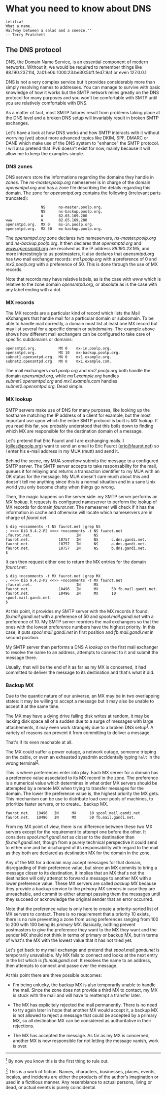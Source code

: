 # What you need to know about DNS

    Letitia!
    What a name.
    Halfway between a salad and a sneeze.''
    -- Terry Pratchett


## The DNS protocol
DNS, the Domain Name Service, is an essential component of modern networks.
Without it,
we would be required to remember things like 88.190.237.114,
2a01:e0b:1000:23:be30:5bff:fed7:9af or even 127.0.0.1

DNS is not a very complex service but it provides considerably more than simply resolving names to addresses.
You can manage to survive with basic knowledge of how it works but the SMTP network relies greatly on the DNS protocol for many purposes and you won't be comfortable with SMTP until you are relatively comfortable with DNS.

As a matter of fact,
most SMTP failures result from problems taking place at the DNS level and a broken DNS setup will invariably result in broken SMTP exchanges.

Let's have a look at how DNS works and how SMTP interacts with it without worrying (yet) about more advanced topics like DKIM, SPF, DMARC or DANE which make use of the DNS system to "enhance" the SMTP protocol.
I will also pretend that IPv6 doesn't exist for now,
mainly because it will allow me to keep the examples simple.


### DNS zones
DNS servers store the informations regarding the domains they handle in _zones_.
The _ns-master.poolp.org_ nameserver is in charge of the domain _opensmtpd.org_ and has a zone file describing the details regarding this domain.
The zone for _opensmtpd.org_ contains the following (irrelevant parts truncated):

```
                NS      ns-master.poolp.org.
                NS      ns-backup.poolp.org.
                A       82.65.169.200
www             A       82.65.169.200
opensmtpd.org.  MX 0    mx-in.poolp.org.
opensmtpd.org.  MX 50   mx-backup.poolp.org.
```

The _opensmtpd.org_ zone declares two nameservers,
_ns-master.poolp.org_ and _ns-backup.poolp.org_.
It then declares that _opensmptd.org_ and _www.opensmptd.org_ are resolved as the IP address _88.190.23.165_,
and more interestingly to us postmasters,
it also declares that _opensmtpd.org_ has two mail exchanger records:
_mx1.poolp.org_ with a preference of 0 and _mx2.poolp.org_ with a preference of 50.
This is done through the use of MX records.

Note that records may have relative labels,
as is the case with _www_ which is relative to the zone domain _opensmtpd.org_,
or absolute as is the case with any label ending with a dot.


### MX records
The MX records are a particular kind of record which lists the Mail eXchangers that handle mail for a particular domain or subdomain.
To be able to handle mail correctly,
a domain must list at least one MX record but may list several for a specific domain or subdomains.
The example above shows how different mail exchangers can be configured to take care of specific subdomains or domains:

```
opensmtpd.org.          MX 0    mx-in.poolp.org.
opensmtpd.org.          MX 10   mx-backup.poolp.org.
subnet1.opensmtpd.org.  MX 0    mx1.example.org.
subnet2.opensmtpd.org.  MX 0    mx1.example.com.
```

The mail exchangers _mx1.poolp.org_ and _mx2.poolp.org_ both handle the domain _opensmtpd.org_,
while _mx1.example.org_ handles _subnet1.opensmtpd.org_ and _mx1.example.com_ handles _subnet2.opensmtpd.org_.
Dead simple.


### MX lookup
SMTP servers make use of DNS for many purposes,
like looking up the hostname matching the IP address of a client for example,
but the most important use upon which the entire SMTP protocol is built is _MX lookup_.
If you read this far,
you probably understood that this boils down to finding which MX are responsible for the destination domain of a message.

Let's pretend that Eric Faurot and I are exchanging mails.
I (gilles@poolp.org) want to send an email to Eric Faurot (eric@faurot.net) so I enter his e-mail address in my MUA (mutt) and send it.

Behind the scene,
my MUA _somehow_ submits the message to a configured SMTP server.
The SMTP server accepts to take responsability for the mail,
queues it for relaying and returns a transaction identifier to my MUA with an OK status for the message.
My MUA doesn't care much about this and doesn't tell me anything since this is a normal situation and in a sane Unix world you only become chatty when things go wrong.

Then,
the magic happens on the server side:
my SMTP server performs an _MX lookup_.
It requests its configured nameserver to perform the lookup of MX records for domain _faurot.net_.
The nameserver will check if it has the information in cache and otherwise will locate which nameservers are in charge of _faurot.net_.

```
$ dig +nocomments -t NS faurot.net |grep NS 
; <<>> DiG 9.4.2-P2 <<>> +nocomments -t NS faurot.net
;faurot.net.                    IN      NS
faurot.net.             10757   IN      NS      c.dns.gandi.net.
faurot.net.             10757   IN      NS      a.dns.gandi.net.
faurot.net.             10757   IN      NS      b.dns.gandi.net.
$
```

It can then request either one to return the MX entries for the domain _faurot.net_:

```
$ dig +nocomments -t MX faurot.net |grep MX 
; <<>> DiG 9.4.2-P2 <<>> +nocomments -t MX faurot.net
;faurot.net.                    IN      MX
faurot.net.             10496   IN      MX      50 fb.mail.gandi.net.
faurot.net.             10496   IN      MX      10 spool.mail.gandi.net.
$ 
```

At this point,
it provides my SMTP server with the MX records it found:
_fb.mail.gandi.net_ with a preference of 50 and _spool.mail.gandi.net_ with a preference of 10.
My SMTP server reorders the mail exchangers so that the ones with the lowest preference numbers have the highest priority.
In this case,
it puts _spool.mail.gandi.net_ in first position and _fb.mail.gandi.net_ in second position.

My SMTP server then performs a DNS _A lookup_ on the first mail exchanger to resolve the name to an address,
attempts to connect to it and submit the message there.

Usually,
that will be the end of it as far as my MX is concerned,
it had committed to deliver the message to its destination and that's what it did.


### Backup MX
Due to the quantic nature of our universe,
an MX may be in two overlapping states:
it may be willing to accept a message but it may also be unable to accept it at the same time.

The MX may have a dying drive failing disk writes at random,
it may be lacking disk space all of a sudden due to a surge of messages with large attachements,
it may even work strangely due to a broken DNS setup<sup>[1](#1)</sup>.
A variety of reasons can prevent it from committing to deliver a message.

That's if its even reachable at all.

The MX could suffer a power outage,
a network outage,
someone tripping on the cable,
or even an exhausted sysadmin accidentally typing `halt` in the wrong terminal<sup>[2](#2)</sup>.

This is where preferences enter into play.
Each MX server for a domain has a preference value associated to its MX record in the zone.
The preference is a numerical value which determines in what order MX servers should be attempted by a remote MX when trying to transfer messages for the domain.
The lower the preference value is, the highest priority the MX gets.
This mechanism can be use to distribute load over pools of machines,
to prioritize faster servers,
or to create... backup MX.

```
faurot.net.   10496   IN      MX      10 spool.mail.gandi.net.
faurot.net.   10496   IN      MX      50 fb.mail.gandi.net.
```

From my MX point of view,
there is no difference between these two MX servers except for the requirement to attempt one before the other.
It considers _spool.mail.gandi.net_ as closer to the destination than _fb.mail.gandi.net_,
though from a purely technical perspective it could send to either one and be discharged of its responsability with regard to the mail as they both are declared as destination MX for the domain in the zone.

Any of the MX for a domain may accept messages for that domain,
disregarding of their preference value,
but since an MX commits to bring a message closer to its destination,
it implies that an MX that's not the destination will only attempt to forward a message to another MX with a lower preference value.
These MX servers are called _backup MX_ because they provide a backup service to the _primary MX_ servers in case they are unreachable,
and commit to either attempt passing them the messages until they succeed or acknowledge the original sender that an error occurred.

Note that the preference value is only here to create a priority-sorted list of MX servers to contact.
There is no requirement that a priority 10 exists,
there is no rule preventing a zone from using preferences ranging from 100 to 200 with 100 being its _primary MX_.
Basically,
nothing prevent postmasters to give the preference they want to the MX they want and the sender MX should not think in terms of primary or backup MX,
but in terms of what's the MX with the lowest value that it has not tried yet.

Let's get back to my mail exchange and pretend that _spool.mail.gandi.net_ is temporarily unavailable.
My MX fails to connect and looks at the next entry in the list which is _fb.mail.gandi.net_.
It resolves the name to an address,
then attempts to connect and passe over the message.

At this point there are three possible outcomes:
- I'm being unlucky, the backup MX is also temporarily unable to handle the mail.
    Since the zone does not provide a third MX to contact,
    my MX is stuck with the mail and will have to reattempt a transfer later.

- The MX has explicitely rejected the mail permanently.
  There is no need to try again later in hope that another MX would accept it,
  a backup MX is not allowed to reject a message that could be accepted by a primary MX,
  so all destination MX can be considered as authoritative in their rejections.

- The MX has accepted the message.
  As far as my MX is concerned,
  another MX is now responsible for not letting the message vanish,
  work is over.


<hr />

[<sup>1</sup>](#1) By now you know this is the first thing to rule out.

[<sup>2</sup>](#2) This is a work of fiction. Names, characters, businesses, places, events, locales, and incidents are either the products of the author's imagination or used in a fictitious manner. Any resemblance to actual persons, living or dead, or actual events is purely coincidental.
